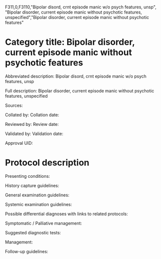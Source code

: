 F311,0,F3110,"Bipolar disord, crnt episode manic w/o psych features, unsp", "Bipolar disorder, current episode manic without psychotic features, unspecified","Bipolar disorder, current episode manic without psychotic features"
# Category title: Bipolar disorder, current episode manic without psychotic features

Abbreviated description: Bipolar disord, crnt episode manic w/o psych features, unsp

Full description: Bipolar disorder, current episode manic without psychotic features, unspecified

Sources:

Collated by:
Collation date:

Reviewed by:
Review date:

Validated by:
Validation date:

Approval UID:

# Protocol description

Presenting conditions:

History capture guidelines:

General examination guidelines:

Systemic examination guidelines:

Possible differential diagnoses with links to related protocols:

Symptomatic / Palliative management:

Suggested diagnostic tests:

Management:

Follow-up guidelines:
